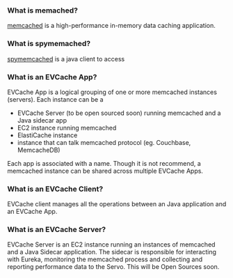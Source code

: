 ### What is memached?
[memcached](https://memcached.org/) is a high-performance in-memory data caching application.

### What is spymemached?
[spymemcached](https://github.com/couchbase/spymemcached/) is a java client to access 

###  What is an EVCache App?
EVCache App is a logical grouping of one or more memcached instances (servers). Each instance can be a
* EVCache Server (to be open sourced soon) running memcached and a Java sidecar app
* EC2 instance running memcached
* ElastiCache instance 
* instance that can talk memcached protocol (eg. Couchbase, MemcacheDB)

Each app is associated with a name. Though it is not recommend, a memcached instance can be shared across multiple EVCache Apps. 

### What is an EVCache Client?
EVCache client manages all the operations between an Java application and an EVCache App. 

### What is an EVCache Server?
EVCache Server is an EC2 instance running an instances of memcached and a Java Sidecar application. The sidecar is responsible for interacting with Eureka, monitoring the memcached process and collecting and reporting performance data to the Servo. This will be Open Sources soon. 
